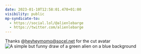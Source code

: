 ```yaml
---
date: 2023-01-10T12:58:01.470+01:00
visibility: public
mp-syndicate-to:
  - https://social.lol/@alienlebarge
  - https://twitter.com/alienlebarge
---
```

Thanks @heyheymomo@socel.net for the cut avatar  
![A simple but funny draw of a green alien on a blue background](https://alienlebarge.ch/media/photos/2023/01/10/3p9vi.png)
